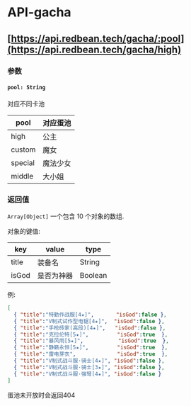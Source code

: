 # API-gacha

## [https://api.redbean.tech/gacha/:pool](https://api.redbean.tech/gacha/high)

### 参数

#### `pool: String`

对应不同卡池

| pool | 对应蛋池 |
| ---- | ---- |
| high | 公主 |
| custom | 魔女 |
| special | 魔法少女 |
| middle | 大小姐 |

### 返回值

`Array[Object]` 一个包含 10 个对象的数组.

对象的键值:

| key | value | type |
| --- | ----- | ---- |
| title | 装备名 | String |
| isGod | 是否为神器 | Boolean |

例:

``` JSON
[
  { "title":"特勤作战服[4★]",       "isGod":false },
  { "title":"V制式试作型电锯[4★]",  "isGod":false },
  { "title":"手枪砖家(高段)[4★]",   "isGod":false },
  { "title":"克拉伦特[5★]",         "isGod":true  },
  { "title":"暴风雨[5★]",           "isGod":true  },
  { "title":"静籁永恒[5★]",         "isGod":true  },
  { "title":"雷电芽衣",             "isGod":true  },
  { "title":"V制式战斗服·骑士[4★]", "isGod":false },
  { "title":"V制式战斗服·骑士[3★]", "isGod":false },
  { "title":"V制式战斗服·强弩[4★]", "isGod":false }
]
```

蛋池未开放时会返回404
